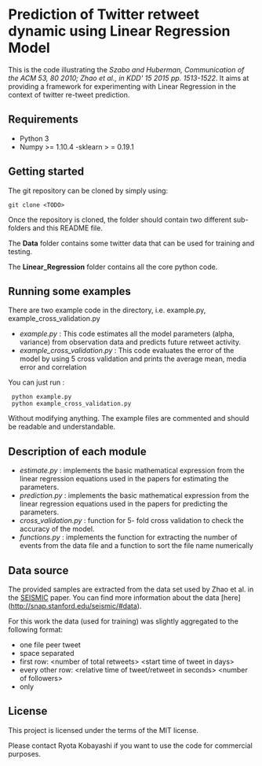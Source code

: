 # Prediction of Twitter retweet dynamic using Linear Regression Model

This is the code illustrating the *Szabo and Huberman, Communication of the ACM 53, 80 2010;
Zhao et al., in KDD' 15 2015 pp. 1513-1522*.
It aims at providing a framework for experimenting with Linear Regression in
the context of twitter re-tweet prediction.

## Requirements

 - Python 3
 - Numpy >= 1.10.4
 -sklearn > =  0.19.1

## Getting started

The git repository can be cloned by simply using:

    git clone <TODO>

Once the repository is cloned, the folder should contain two different
sub-folders and this README file.

The **Data** folder contains some twitter data that can be used for training and testing.

The **Linear_Regression** folder contains all the core python code.

## Running some examples

There are two example code in the directory, i.e. example.py, example_cross_validation.py

 - *example.py* : This code estimates all the model parameters (alpha, variance) from observation data
    and predicts future retweet activity.
 - *example_cross_validation.py* : This code evaluates the error of the model by using 5 cross validation
    and prints the average mean, media error and correlation

You can just run :

     python example.py
     python example_cross_validation.py

Without modifying anything. The example files are commented and should be
readable and understandable.

## Description of each module

 - *estimate.py* :  implements the basic mathematical expression
    from the linear regression equations used in the papers for estimating the parameters.
 - *prediction.py* : implements the basic mathematical expression
    from the linear regression equations used in the papers for predicting the parameters.
 - *cross_validation.py* : function for 5- fold cross validation to check the accuracy of the model.
 - *functions.py* :  implements the function for extracting the number
    of events from the data file and a function to sort the file name numerically


## Data source

The provided samples are extracted from the data set used by Zhao et al. in the
[SEISMIC](http://snap.stanford.edu/seismic/seismic.pdf) paper.
You can find more information about the data [here]
(http://snap.stanford.edu/seismic/#data).

For this work the data (used for training) was slightly aggregated to the
following format:
- one file peer tweet
- space separated
- first row: \<number of total retweets\> \<start time of tweet in days\>
- every other row: \<relative time of tweet/retweet in seconds\> \<number of followers\>
- only

## License

This project is licensed under the terms of the MIT license.

Please contact Ryota Kobayashi if you want to use the code for commercial purposes.